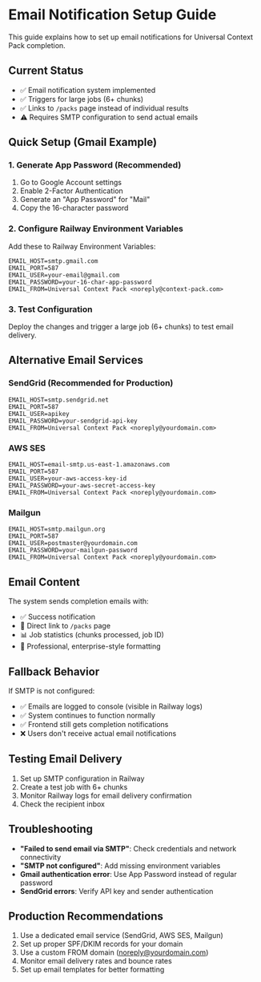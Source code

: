 # Email Notification Setup Guide

This guide explains how to set up email notifications for Universal Context Pack completion.

## Current Status
- ✅ Email notification system implemented
- ✅ Triggers for large jobs (6+ chunks) 
- ✅ Links to `/packs` page instead of individual results
- ⚠️  Requires SMTP configuration to send actual emails

## Quick Setup (Gmail Example)

### 1. Generate App Password (Recommended)
1. Go to Google Account settings
2. Enable 2-Factor Authentication 
3. Generate an "App Password" for "Mail"
4. Copy the 16-character password

### 2. Configure Railway Environment Variables
Add these to Railway Environment Variables:

```
EMAIL_HOST=smtp.gmail.com
EMAIL_PORT=587
EMAIL_USER=your-email@gmail.com
EMAIL_PASSWORD=your-16-char-app-password
EMAIL_FROM=Universal Context Pack <noreply@context-pack.com>
```

### 3. Test Configuration
Deploy the changes and trigger a large job (6+ chunks) to test email delivery.

## Alternative Email Services

### SendGrid (Recommended for Production)
```
EMAIL_HOST=smtp.sendgrid.net
EMAIL_PORT=587
EMAIL_USER=apikey
EMAIL_PASSWORD=your-sendgrid-api-key
EMAIL_FROM=Universal Context Pack <noreply@yourdomain.com>
```

### AWS SES
```
EMAIL_HOST=email-smtp.us-east-1.amazonaws.com
EMAIL_PORT=587
EMAIL_USER=your-aws-access-key-id
EMAIL_PASSWORD=your-aws-secret-access-key
EMAIL_FROM=Universal Context Pack <noreply@yourdomain.com>
```

### Mailgun
```
EMAIL_HOST=smtp.mailgun.org
EMAIL_PORT=587
EMAIL_USER=postmaster@yourdomain.com
EMAIL_PASSWORD=your-mailgun-password
EMAIL_FROM=Universal Context Pack <noreply@yourdomain.com>
```

## Email Content
The system sends completion emails with:
- ✅ Success notification
- 🔗 Direct link to `/packs` page
- 📊 Job statistics (chunks processed, job ID)
- 🎯 Professional, enterprise-style formatting

## Fallback Behavior
If SMTP is not configured:
- ✅ Emails are logged to console (visible in Railway logs)
- ✅ System continues to function normally
- ✅ Frontend still gets completion notifications
- ❌ Users don't receive actual email notifications

## Testing Email Delivery
1. Set up SMTP configuration in Railway
2. Create a test job with 6+ chunks
3. Monitor Railway logs for email delivery confirmation
4. Check the recipient inbox

## Troubleshooting
- **"Failed to send email via SMTP"**: Check credentials and network connectivity
- **"SMTP not configured"**: Add missing environment variables
- **Gmail authentication error**: Use App Password instead of regular password
- **SendGrid errors**: Verify API key and sender authentication

## Production Recommendations
1. Use a dedicated email service (SendGrid, AWS SES, Mailgun)
2. Set up proper SPF/DKIM records for your domain
3. Use a custom FROM domain (noreply@yourdomain.com)
4. Monitor email delivery rates and bounce rates
5. Set up email templates for better formatting